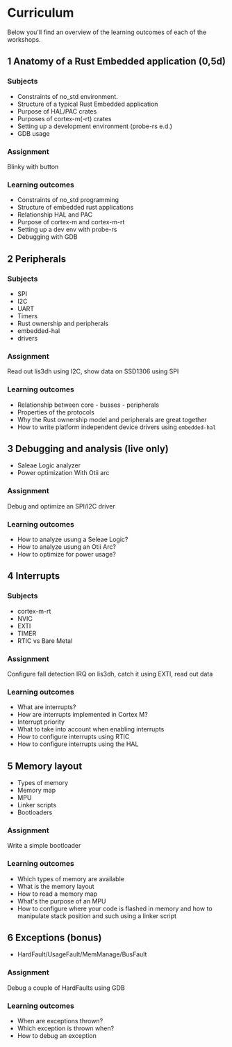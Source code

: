 <div class="read">

# Curriculum
Below you'll find an overview of the learning outcomes of each of the workshops.
## 1 Anatomy of a Rust Embedded application (0,5d)
### Subjects
- Constraints of no_std environment.
- Structure of a typical Rust Embedded application 
- Purpose of HAL/PAC crates
- Purposes of cortex-m(-rt) crates
- Setting up a development environment (probe-rs e.d.)
- GDB usage

### Assignment
Blinky with button

### Learning outcomes
- Constraints of no_std programming
- Structure of embedded rust applications
- Relationship HAL and PAC
- Purpose of cortex-m and cortex-m-rt
- Setting up a dev env with probe-rs
- Debugging with GDB

## 2 Peripherals
### Subjects
- SPI
- I2C
- UART
- Timers
- Rust ownership and peripherals
- embedded-hal
- drivers

### Assignment
Read out lis3dh using I2C, show data on SSD1306 using SPI

### Learning outcomes
- Relationship between core - busses - peripherals
- Properties of the protocols
- Why the Rust ownership model and peripherals are great together
- How to write platform independent device drivers using `embedded-hal`

## 3 Debugging and analysis (live only)
- Saleae Logic analyzer
- Power optimization With Otii arc

### Assignment
Debug and optimize an SPI/I2C driver

### Learning outcomes
- How to analyze usung a Seleae Logic?
- How to analyze usung an Otii Arc?
- How to optimize for power usage?

## 4 Interrupts
### Subjects
- cortex-m-rt
- NVIC
- EXTI
- TIMER
- RTIC vs Bare Metal

### Assignment 
Configure fall detection IRQ on lis3dh, catch it using EXTI, read out data

### Learning outcomes
- What are interrupts?
- How are interrupts implemented in Cortex M?
- Interrupt priority
- What to take into account when enabling interrupts
- How to configure interrupts using RTIC
- How to configure interrupts using the HAL

## 5 Memory layout
- Types of memory
- Memory map
- MPU
- Linker scripts
- Bootloaders

### Assignment
Write a simple bootloader

### Learning outcomes
- Which types of memory are available
- What is the memory layout
- How to read a memory map
- What's the purpose of an MPU
- How to configure where your code is flashed in memory and how to manipulate stack position and such using a linker script

## 6 Exceptions (bonus)
- HardFault/UsageFault/MemManage/BusFault

### Assignment
Debug a couple of HardFaults using GDB

### Learning outcomes
- When are exceptions thrown?
- Which exception is thrown when?
- How to debug an exception

</div>